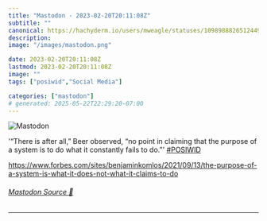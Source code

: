 ```yaml
---
title: "Mastodon - 2023-02-20T20:11:08Z"
subtitle: ""
canonical: https://hachyderm.io/users/mweagle/statuses/109898882651244963
description:
image: "/images/mastodon.png"

date: 2023-02-20T20:11:08Z
lastmod: 2023-02-20T20:11:08Z
image: ""
tags: ["posiwid","Social Media"]

categories: ["mastodon"]
# generated: 2025-05-22T22:29:20-07:00
---
```

![Mastodon](/images/mastodon.png)

<p>&#39;“There is after all,” Beer observed, “no point in claiming that the purpose of a system is to do what it constantly fails to do.”&#39; <a href="https://hachyderm.io/tags/POSIWID" class="mention hashtag" rel="tag">#<span>POSIWID</span></a></p><p><a href="https://www.forbes.com/sites/benjaminkomlos/2021/09/13/the-purpose-of-a-system-is-what-it-does-not-what-it-claims-to-do" target="_blank" rel="nofollow noopener noreferrer" translate="no"><span class="invisible">https://www.</span><span class="ellipsis">forbes.com/sites/benjaminkomlo</span><span class="invisible">s/2021/09/13/the-purpose-of-a-system-is-what-it-does-not-what-it-claims-to-do</span></a></p>


###### [Mastodon Source 🐘](https://hachyderm.io/@mweagle/109898882651244963)

___
